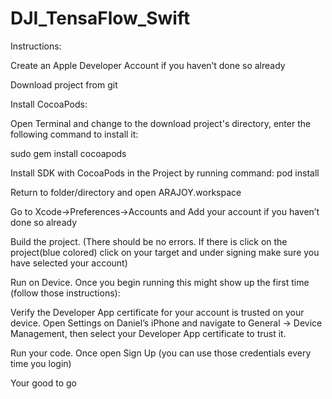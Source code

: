 # DJI_TensaFlow_Swift
Instructions:

Create an Apple Developer Account if you haven’t done so already

Download project from git

Install CocoaPods:

Open Terminal and change to the download project's directory, enter the following command to install it:

sudo gem install cocoapods

Install SDK with CocoaPods in the Project by running command: pod install

Return to folder/directory and open ARAJOY.workspace

Go to Xcode->Preferences->Accounts and Add your account if you haven’t done so already

Build the project. (There should be no errors. If there is click on the project(blue colored) click on your target and under signing make sure you have selected your account)

Run on Device. Once you begin running this might show up the first time (follow those instructions):

Verify the Developer App certificate for your account is trusted on your device. Open Settings on Daniel’s iPhone and navigate to General -> Device Management, then select your Developer App certificate to trust it.

Run your code. Once open Sign Up (you can use those credentials every time you login)

Your good to go
